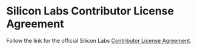 # Silicon Labs Contributor License Agreement
Follow the link for the official Silicon Labs [Contributor License Agreement](https://github.com/SiliconLabsSoftware/agreements-and-guidelines/blob/main/contributor_license_agreement.md).

